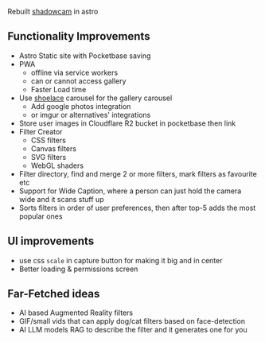 Rebuilt [shadowcam](https://shadowcam.netlify.app) in astro

## Functionality Improvements
- Astro Static site with Pocketbase saving
- PWA
	- offline via service workers
	- can or cannot access gallery
	- Faster Load time
- Use [shoelace](https://shoelace.style) carousel for the gallery carousel
	- Add google photos integration
	- or imgur or alternatives' integrations
- Store user images in Cloudflare R2 bucket in pocketbase then link
- Filter Creator
	- CSS filters
	- Canvas filters
	- SVG filters
	- WebGL shaders
- Filter directory, find and merge 2 or more filters, mark filters as favourite etc
- Support for Wide Caption, where a person can just hold the camera wide and it scans stuff up
- Sorts filters in order of user preferences, then after top-5 adds the most popular ones
## UI improvements
- use css `scale` in capture button for making it big and in center
- Better loading & permissions screen

## Far-Fetched ideas
- AI based Augmented Reality filters
- GIF/small vids that can apply dog/cat filters based on face-detection
- AI LLM models RAG to describe the filter and it generates one for you
